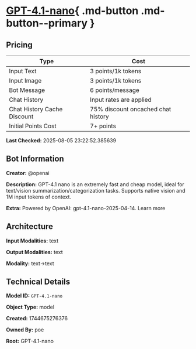 # [GPT-4.1-nano](https://poe.com/GPT-4.1-nano){ .md-button .md-button--primary }

## Pricing

| Type | Cost |
|------|------|
| Input Text | 3 points/1k tokens |
| Input Image | 3 points/1k tokens |
| Bot Message | 6 points/message |
| Chat History | Input rates are applied |
| Chat History Cache Discount | 75% discount oncached chat history |
| Initial Points Cost | 7+ points |

**Last Checked:** 2025-08-05 23:22:52.385639


## Bot Information

**Creator:** @openai

**Description:** GPT-4.1 nano is an extremely fast and cheap model, ideal for text/vision summarization/categorization tasks. Supports native vision and 1M input tokens of context.

**Extra:** Powered by OpenAI: gpt-4.1-nano-2025-04-14. Learn more


## Architecture

**Input Modalities:** text

**Output Modalities:** text

**Modality:** text->text


## Technical Details

**Model ID:** `GPT-4.1-nano`

**Object Type:** model

**Created:** 1744675276376

**Owned By:** poe

**Root:** GPT-4.1-nano
